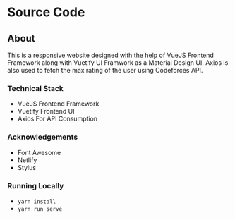 # Source Code

## About
This is a responsive website designed with the help of VueJS Frontend Framework along with Vuetify UI Framwork as a Material Design UI. Axios is also used to fetch the max rating of the user using Codeforces API.

### Technical Stack
- VueJS Frontend Framework
- Vuetify Frontend UI
- Axios For API Consumption

### Acknowledgements
- Font Awesome
- Netlify
- Stylus

### Running Locally
- `yarn install`
- `yarn run serve`